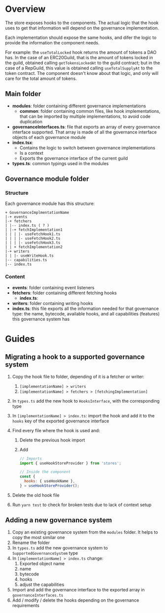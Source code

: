# Overview

The store exposes hooks to the components. The actual logic that the hook uses to get that information will depend on the governance implementation.

Each implementation should expose the same hooks, and difer the logic to provide the information the component needs.

For example: the `useTotalLocked` hook returns the amount of tokens a DAO has. In the case of an ERC20Guild, that is the amount of tokens locked in the guild, obtained calling `getTokensLockedAt` to the guild contract; but in the case of a RepGuild, this value is obtained calling `useTotalSupplyAt` to the token contract. The component doesn't know about that logic, and only will care for the total amount of tokens.

## Main folder

- **modules**: folder containing different governance implementations
  - **common**: folder containing common files, like hook implementations, that can be imported by multiple implementations, to avoid code duplication
- **governanceInterfaces.ts**: file that exports an array of every governance interface supported. That array is made of all the governance interface objects of each governance module
- **index.tsx**:
  - Contains the logic to switch between governance implementations
  - Is a context
  - Exports the governance interface of the current guild
- **types.ts**: common typings used in the modules

## Governance module folder

### Structure

Each governance module has this structure:

```
+ GovernanceImplmentationName
|-+ events
|-+ fetchers
| |-- index.ts ( ? )
| |-+ fetchImplementation1
| | | |- useFetchHook1.ts
| | | |- useFetchHook2.ts
| | | |- useFetchHook3.ts
| | + fetchImplementation2
|-+ writers
| | |- useWriteHook.ts
|-- capabilities.ts
|-- index.ts

```

### Content

- **events**: folder containing event listeners
- **fetchers**: folder containing different fetching hooks
  - **index.ts**:
- **writers**: folder containing writing hooks
- **index.ts**: this file exports all the information needed for that governance type: the name, bytecode, available hooks, and all capabilities (features) this governance system has

# Guides

## Migrating a hook to a supported governance system

1. Copy the hook file to folder, depending of it is a fetcher or writer:
   1. `[implementationName] > writers`
   2. `[implementationName] > fetchers > [fetchingImplementation]`
2. In `types.ts` add the new hook to `HooksInterface`, with the corresponding type
3. In `[implementationName] > index.ts`: import the hook and add it to the `hooks` key of the exported governance interface
4. Find every file where the hook is used and:

   1. Delete the previous hook import
   2. Add

      ```javascript
      // Imports
      import { useHookStoreProvider } from 'stores';

      // Inside the component
      const {
        hooks: { useHookName },
      } = useHookStoreProvider();
      ```

5. Delete the old hook file
6. Run `yarn test` to check for broken tests due to lack of context setup

## Adding a new governance system

1. Copy an existing governance system from the `modules` folder. It helps to copy the most similar one
2. Rename the folder
3. In `types.ts` add the new governance system to `SupportedGovernanceSystem` type
4. In `[implementationName] > index.ts` change:
   1. Exported object name
   2. name
   3. bytecode
   4. hooks
   5. adjust the capabilities
5. Import and add the governance interface to the exported array in `governanceInterfaces.ts`
6. Add / modify / delete the hooks depending on the governance requirements
